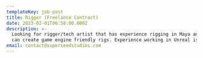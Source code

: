 ```yaml
---
templateKey: job-post
title: Rigger (Freelance Contract)
date: 2023-02-01T06:58:00.000Z
description: >-
  Looking for rigger/tech artist that has experience rigging in Maya and that
  can create game engine friendly rigs. Experience working in Unreal is a plus.
email: contact@superseedstudios.com
---
```


